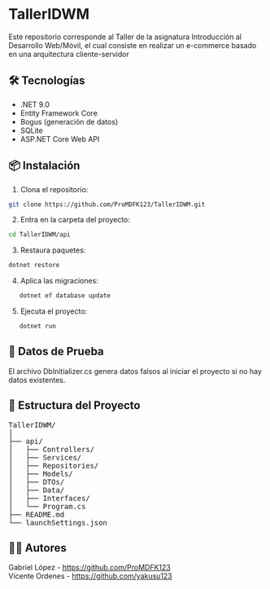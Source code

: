 # TallerIDWM

Este repositorio corresponde al Taller de la asignatura Introducción al Desarrollo Web/Móvil, el cual consiste en realizar un e-commerce basado en una arquitectura cliente-servidor

## 🛠️ Tecnologías

- .NET 9.0
- Entity Framework Core
- Bogus (generación de datos)
- SQLite
- ASP.NET Core Web API

## 📦 Instalación

1. Clona el repositorio:
```bash
git clone https://github.com/ProMDFK123/TallerIDWM.git
```
2. Entra en la carpeta del proyecto:
```bash
cd TallerIDWM/api
```
3. Restaura paquetes:
```bash
dotnet restore
```
4. Aplica las migraciones:
```bash
   dotnet ef database update
```
5. Ejecuta el proyecto:
```bash
   dotnet run
```

## 🧪 Datos de Prueba

El archivo DbInitializer.cs genera datos falsos al iniciar el proyecto si no hay datos existentes.

## 📁 Estructura del Proyecto

<pre>
TallerIDWM/
│
├── api/
│   ├── Controllers/
│   ├── Services/
│   ├── Repositories/
│   ├── Models/
│   ├── DTOs/
│   ├── Data/
│   ├── Interfaces/
│   └── Program.cs
├── README.md
└── launchSettings.json
</pre>

## 🧑‍💻 Autores

Gabriel López - https://github.com/ProMDFK123  
Vicente Ordenes - https://github.com/yakusu123
